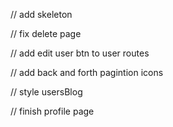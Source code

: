 

// add skeleton

// fix delete page

// add edit user btn to user routes

// add back and forth pagintion icons

// style usersBlog

// finish profile page